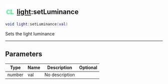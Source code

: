 ## <img src="../../.gitbook/assets/client.png" width="32" height="32" /> [light](../light/README.md):setLuminance

```lua
void light:setLuminance(val)
```

Sets the light luminance<br>

-----------------
## Parameters

| Type   | Name | Description | Optional |
| ------ | ---- | ----------- | -------: |
| number | val | No description |  |
